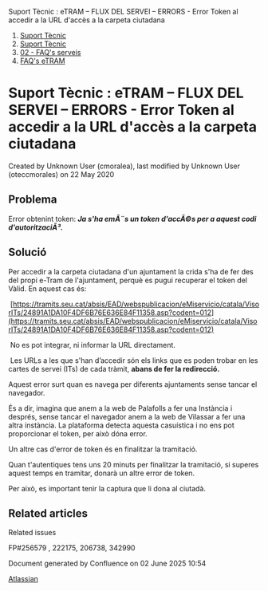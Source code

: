 Suport Tècnic : eTRAM – FLUX DEL SERVEI – ERRORS - Error Token al accedir a la URL d'accès a la carpeta ciutadana  

1.  [Suport Tècnic](index.html)
2.  [Suport Tècnic](13893782.html)
3.  [02 - FAQ's serveis](26313393.html)
4.  [FAQ's eTRAM](28705567.html)

Suport Tècnic : eTRAM – FLUX DEL SERVEI – ERRORS - Error Token al accedir a la URL d'accès a la carpeta ciutadana
=================================================================================================================

Created by Unknown User (cmoralea), last modified by Unknown User (oteccmorales) on 22 May 2020

Problema
--------

Error obtenint token: **_Ja s'ha emÃ¨s un token d'accÃ©s per a aquest codi d'autoritzaciÃ³._**

Solució
-------

Per accedir a la carpeta ciutadana d'un ajuntament la crida s'ha de fer des del propi e-Tram de l'ajuntament, perquè es pugui recuperar el token del Vàlid. En aquest cas és: 

 [https://tramits.seu.cat/absis/EAD/webspublicacion/eMiservicio/catala/VisorITs/24891A1DA10F4DF6B76E636E84F11358.asp?codent=012](https://tramits.seu.cat/absis/EAD/webspublicacion/eMiservicio/catala/VisorITs/24891A1DA10F4DF6B76E636E84F11358.asp?codent=012)

 No es pot integrar, ni informar la URL directament.

 Les URLs a les que s'han d’accedir són els links que es poden trobar en les cartes de servei (ITs) de cada tràmit, **abans de fer la redirecció.**

Aquest error surt quan es navega per diferents ajuntaments sense tancar el navegador.

És a dir, imagina que anem a la web de Palafolls a fer una Instància i després, sense tancar el navegador anem a la web de Vilassar a fer una altra instància. La plataforma detecta aquesta casuística i no ens pot proporcionar el token, per això dóna error.

Un altre cas d'error de token és en finalitzar la tramitació.

Quan t'autentiques tens uns 20 minuts per finalitzar la tramitació, si superes aquest temps en tramitar, donarà un altre error de token.

  

Per això, es important tenir la captura que li dona al ciutadà.

  

Related articles
----------------

  

Related issues

FP#256579 , 222175, 206738, 342990 

Document generated by Confluence on 02 June 2025 10:54

[Atlassian](http://www.atlassian.com/)